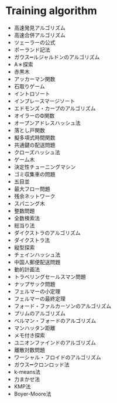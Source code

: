 # Training algorithm

- 高速発見アルゴリズム
- 高速合併アルゴリズム
- ツェーラーの公式
- ポーランド記法
- ガウス➖ルジャルドンのアルゴリズム
- A＊探索
- 赤黒木
- アッカーマン関数
- 石取りゲーム
- イントロソート
- インプレースマージソート
- エドモンズ・カープのアルゴリズム
- オイラーのΦ関数
- オープンアドレスハッシュ法
- 落とし戸関数
- 擬多項式時間関数
- 共通鍵の配送問題
- クローズハッシュ法
- ゲーム木
- 決定性チューニングマシン
- ゴミ収集車の問題
- 五目並
- 最大フロー問題
- 残余ネットワーク
- スパニング木
- 整数問題
- 全数検索法
- 総当り法
- ダイクストラのアルゴリズム
- ダイクストラ法
- 縦型探索
- チェインハッシュ法
- 中国人郵便配送問題
- 動的計画法
- トラベリングセールスマン問題
- ナップサック問題
- フェルマーの小定理
- フェルマーの最終定理
- フォード・ファルカーソンのアルゴリズム
- プリムのアルゴリズム
- ベルマン・フォードのアルゴリズム
- マンハッタン距離
- メモ付き探索
- ユニオンファインドのアルゴリズム
- 離散対数問題
- ワーシャル・フロイドのアルゴリズム
- ガウス➖クロンロッド法
- k-means法
- 力まかせ法
- KMP法
- Boyer-Moore法
